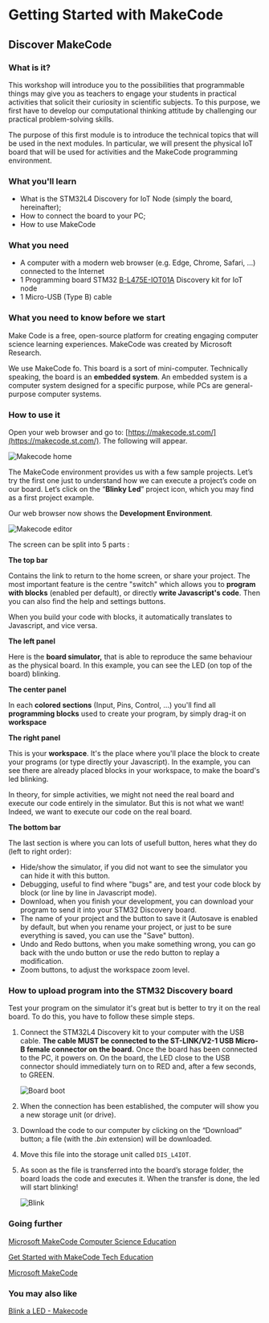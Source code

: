 # Getting Started with MakeCode

## **Discover MakeCode**

### **What is it?**

This workshop will introduce you to the possibilities that programmable things may give you as teachers to engage your students in practical activities that solicit their curiosity in scientific subjects. To this purpose, we first have to develop our computational thinking attitude by challenging our practical problem-solving skills.

The purpose of this first module is to introduce the technical topics that will be used in the next modules. In particular, we will present the physical IoT board that will be used for activities and the MakeCode programming environment.

### **What you'll learn**

- What is the STM32L4 Discovery for IoT Node (simply the board, hereinafter);
- How to connect the board to your PC;
- How to use MakeCode

### **What you need**

- A computer with a modern web browser (e.g. Edge, Chrome, Safari, …) connected to the Internet
- 1 Programming board STM32 [B-L475E-IOT01A](http://www.st.com/en/evaluation-tools/b-l475e-iot01a.html) Discovery kit for IoT node
- 1 Micro-USB (Type B) cable

### What you need to know before we start

Make Code is a free, open-source platform for creating engaging computer science learning experiences. MakeCode was created by Microsoft Research.

We use MakeCode fo. This board is a sort of mini-computer. Technically speaking, the board is an **embedded system**. An embedded system is a computer system designed for a specific purpose, while PCs are general-purpose computer systems.

### **How to use it**

Open your web browser and go to: [https://makecode.st.com/](https://makecode.st.com/). The following will appear.

![Makecode home](/static/projects/getting_started/makecode-home.png)

The MakeCode environment provides us with a few sample projects. Let’s try the first one just to understand how we can execute a project’s code on our board. Let’s click on the “**Blinky Led**” project icon, which you may find as a first project example.

Our web browser now shows the **Development Environment**.

![Makecode editor](/static/projects/getting_started/makecode-ide.png)

The screen can be split into 5 parts :

**The top bar**

Contains the link to return to the home screen, or share your project.
The most important feature is the centre "switch" which allows you to **program with blocks** (enabled per default), or directly **write Javascript's code**.
Then you can also find the help and settings buttons.

When you build your code with blocks, it automatically translates to Javascript, and vice versa.

**The left panel**

Here is the **board simulator,** that is able to reproduce the same behaviour as the physical board. In this example, you can see the LED (on top of the board) blinking.

**The center panel**

In each **colored sections** (Input, Pins, Control, ...) you'll find all **programming blocks** used to create your program, by simply drag-it on **workspace**

**The right panel**

This is your **workspace**. It's the place where you'll place the block to create your programs (or type directly your Javascript).
In the example, you can see there are already placed blocks in your workspace, to make the board's led blinking.

In theory, for simple activities, we might not need the real board and execute our code entirely in the simulator. But this is not what we want! Indeed, we want to execute our code on the real board.

**The bottom bar**

The last section is where you can lots of usefull button, heres what they do (left to right order):

- Hide/show the simulator, if you did not want to see the simulator you can hide it with this button.
- Debugging, useful to find where "bugs" are, and test your code block by block (or line by line in Javascript mode).
- Download, when you finish your development, you can download your program to send it into your STM32 Discovery board.
- The name of your project and the button to save it (Autosave is enabled by default, but when you rename your project, or just to be sure everything is saved, you can use the "Save" button).
- Undo and Redo buttons, when you make something wrong, you can go back with the undo button or use the redo button to replay a modification.
- Zoom buttons, to adjust the workspace zoom level.

### How to upload program into the STM32 Discovery board

Test your program on the simulator it's great but is better to try it on the real board. To do this, you have to follow these simple steps.

1. Connect the STM32L4 Discovery kit to your computer with the USB cable. **The cable MUST be connected to the ST-LINK/V2-1 USB Micro-B female connector on the board.** Once the board has been connected to the PC, it powers on. On the board, the LED close to the USB connector should immediately turn on to RED and, after a few seconds, to GREEN.

   ![Board boot](/static/projects/getting_started/board-boot.jpg)

2. When the connection has been established, the computer will show you a new storage unit (or drive).
3. Download the code to our computer by clicking on the “Download” button; a file (with the _.bin_ extension) will be downloaded.
4. Move this file into the storage unit called `DIS_L4IOT`.
5. As soon as the file is transferred into the board’s storage folder, the board loads the code and executes it. When the transfer is done, the led will start blinking!

   ![Blink](/static/projects/getting_started/blink.gif)

### Going further

[Microsoft MakeCode Computer Science Education](https://www.microsoft.com/en-us/makecode)

[Get Started with MakeCode Tech Education](https://www.microsoft.com/en-us/makecode/get-started?activetab=pivot1%3aprimaryr2)

[Microsoft MakeCode](https://www.youtube.com/channel/UCye7YlvFUUQ1dSy0WZZ1T_Q)

### You may also like

[Blink a LED - Makecode](https://www.notion.so/Blink-a-LED-Makecode-f6fe6d24a4a94c4db523f2a11726e7bc)
